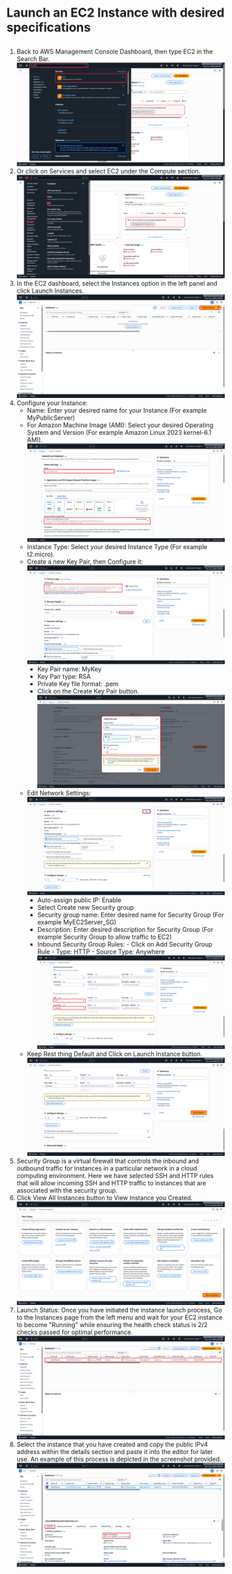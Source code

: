 # Launch an EC2 Instance with desired specifications
##
1. Back to AWS Management Console Dashboard, then type EC2 in the Search Bar. ![Search_EC2](Images/Search_EC2.png)
2. Or click on Services and select EC2 under the Compute section. ![Services_EC2](Images/Services_EC2.png)
3. In the EC2 dashboard, select the Instances option in the left panel and click Launch Instances. ![Launch_EC2](Images/Launch_EC2.png)
4. Configure your Instance:
   - Name: Enter your desired name for your Instance (For example MyPublicServer)
   - For Amazon Machine Image (AMI): Select your desired Operating System and Version (For example Amazon Linux 2023 kernel-6.1 AMI). ![Configure_EC2_A](Images/Configure_EC2_A.png)
   - Instance Type: Select your desired Instance Type (For example t2.micro).
   - Create a new Key Pair, then Configure it: ![Configure_EC2_B](Images/Configure_EC2_B.png)
     + Key Pair name: MyKey
     + Key Pair type: RSA
     + Private Key file format: .pem 
     + Click on the Create Key Pair button. ![Configure_KeyPair](Images/Configure_KeyPair.png)
   - Edit Network Settings: ![Configure_EC2_C](Images/Configure_EC2_C.png)
     + Auto-assign public IP: Enable
     + Select Create new Security group
     + Security group name: Enter desired name for Security Group (For example MyEC2Server_SG)
     + Description: Enter desired description for Security Group (For example Security Group to allow traffic to EC2)
     + Inbound Security Group Rules:
            - Click on Add Security Group Rule
            - Type: HTTP
            - Source Type: Anywhere ![Configure_Network](Images/Configure_Network.png)
   - Keep Rest thing Default and Click on Launch Instance button. ![Launched_Instance](Images/Launched_EC2.png)
5. Security Group is a virtual firewall that controls the inbound and outbound traffic for instances in a particular network in a cloud computing environment. Here we have selected SSH and HTTP rules that will allow incoming SSH and HTTP traffic to instances that are associated with the security group.
6. Click View All Instances button to View Instance you Created. ![View_Launched_Instance](Images/View_Launched_EC2.png)
7. Launch Status: Once you have initiated the instance launch process, Go to the Instances page from the left menu and wait for your EC2 instance to become "Running" while ensuring the health check status is 2/2 checks passed for optimal performance.![Running_EC2](Images/Running_EC2.png)
8. Select the instance that you have created and copy the public IPv4 address within the details section and paste it into the editor for later use. An example of this process is depicted in the screenshot provided. ![Copy_Public_IP_Address](Images/Copy_Public_IP_Address.png)